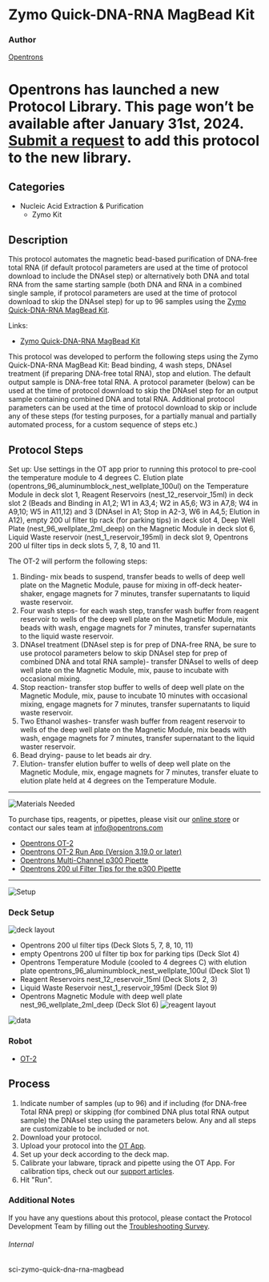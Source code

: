 # Zymo Quick-DNA-RNA MagBead Kit

### Author
[Opentrons](https://opentrons.com/)


# Opentrons has launched a new Protocol Library. This page won’t be available after January 31st, 2024. [Submit a request](https://docs.google.com/forms/d/e/1FAIpQLSdYYp9QCKow4nn0KlCVsMS3HX0eJ0N9O7-erajKvcpT0lWbSg/viewform) to add this protocol to the new library.

## Categories
* Nucleic Acid Extraction & Purification
     * Zymo Kit

## Description

This protocol automates the magnetic bead-based purification of DNA-free total RNA (if default protocol parameters are used at the time of protocol download to include the DNAseI step) or alternatively both DNA and total RNA from the same starting sample (both DNA and RNA in a combined single sample, if protocol parameters are used at the time of protocol download to skip the DNAseI step) for up to 96 samples using the [Zymo Quick-DNA-RNA MagBead Kit](https://opentrons-protocol-library-website.s3.amazonaws.com/custom-README-images/sci-zymo-quick-dna-rna-magbead/_r2130_r2131_quick-dna_rna_magbead.pdf).

Links:
* [Zymo Quick-DNA-RNA MagBead Kit](https://opentrons-protocol-library-website.s3.amazonaws.com/custom-README-images/sci-zymo-quick-dna-rna-magbead/_r2130_r2131_quick-dna_rna_magbead.pdf)

This protocol was developed to perform the following steps using the Zymo Quick-DNA-RNA MagBead Kit: Bead binding, 4 wash steps, DNAseI treatment (if preparing DNA-free total RNA), stop and elution. The default output sample is DNA-free total RNA. A protocol parameter (below) can be used at the time of protocol download to skip the DNAseI step for an output sample containing combined DNA and total RNA. Additional protocol parameters can be used at the time of protocol download to skip or include any of these steps (for testing purposes, for a partially manual and partially automated process, for a custom sequence of steps etc.)

## Protocol Steps

Set up: Use settings in the OT app prior to running this protocol to pre-cool the temperature module to 4 degrees C. Elution plate (opentrons_96_aluminumblock_nest_wellplate_100ul) on the Temperature Module in deck slot 1, Reagent Reservoirs (nest_12_reservoir_15ml) in deck slot 2 (Beads and Binding in A1,2; W1 in A3,4; W2 in A5,6; W3 in A7,8; W4 in A9,10; W5 in A11,12) and 3 (DNAseI in A1; Stop in A2-3, W6 in A4,5; Elution in A12), empty 200 ul filter tip rack (for parking tips) in deck slot 4, Deep Well Plate (nest_96_wellplate_2ml_deep) on the Magnetic Module in deck slot 6, Liquid Waste reservoir (nest_1_reservoir_195ml) in deck slot 9, Opentrons 200 ul filter tips in deck slots 5, 7, 8, 10 and 11.

The OT-2 will perform the following steps:
1. Binding- mix beads to suspend, transfer beads to wells of deep well plate on the Magnetic Module, pause for mixing in off-deck heater-shaker, engage magnets for 7 minutes, transfer supernatants to liquid waste reservoir.
2. Four wash steps- for each wash step, transfer wash buffer from reagent reservoir to wells of the deep well plate on the Magnetic Module, mix beads with wash, engage magnets for 7 minutes, transfer supernatants to the liquid waste reservoir.
3. DNAseI treatment (DNAseI step is for prep of DNA-free RNA, be sure to use protocol parameters below to skip DNAseI step for prep of combined DNA and total RNA sample)- transfer DNAseI to wells of deep well plate on the Magnetic Module, mix, pause to incubate with occasional mixing.
4. Stop reaction- transfer stop buffer to wells of deep well plate on the Magnetic Module, mix, pause to incubate 10 minutes with occasional mixing, engage magnets for 7 minutes, transfer supernatants to liquid waste reservoir.
5. Two Ethanol washes- transfer wash buffer from reagent reservoir to wells of the deep well plate on the Magnetic Module, mix beads with wash, engage magnets for 7 minutes, transfer supernatant to the liquid waster reservoir.
6. Bead drying- pause to let beads air dry.
7. Elution- transfer elution buffer to wells of deep well plate on the Magnetic Module, mix, engage magnets for 7 minutes, transfer eluate to elution plate held at 4 degrees on the Temperature Module.

---
![Materials Needed](https://s3.amazonaws.com/opentrons-protocol-library-website/custom-README-images/001-General+Headings/materials.png)

To purchase tips, reagents, or pipettes, please visit our [online store](https://shop.opentrons.com/) or contact our sales team at [info@opentrons.com](mailto:info@opentrons.com)

* [Opentrons OT-2](https://shop.opentrons.com/collections/ot-2-robot/products/ot-2)
* [Opentrons OT-2 Run App (Version 3.19.0 or later)](https://opentrons.com/ot-app/)
* [Opentrons Multi-Channel p300 Pipette](https://shop.opentrons.com/collections/ot-2-pipettes/products/single-channel-electronic-pipette)
* [Opentrons 200 ul Filter Tips for the p300 Pipette](https://shop.opentrons.com/collections/opentrons-tips)

---
![Setup](https://s3.amazonaws.com/opentrons-protocol-library-website/custom-README-images/001-General+Headings/Setup.png)

### Deck Setup
![deck layout](https://opentrons-protocol-library-website.s3.amazonaws.com/custom-README-images/zymo-rna-extraction/Screen+Shot+2022-07-12+at+9.56.08+AM.png)

* Opentrons 200 ul filter tips (Deck Slots 5, 7, 8, 10, 11)
* empty Opentrons 200 ul filter tip box for parking tips (Deck Slot 4)
* Opentrons Temperature Module (cooled to 4 degrees C) with elution plate opentrons_96_aluminumblock_nest_wellplate_100ul (Deck Slot 1)
* Reagent Reservoirs nest_12_reservoir_15ml (Deck Slots 2, 3)
* Liquid Waste Reservoir nest_1_reservoir_195ml (Deck Slot 9)
* Opentrons Magnetic Module with deep well plate nest_96_wellplate_2ml_deep (Deck Slot 6)
![reagent layout](https://opentrons-protocol-library-website.s3.amazonaws.com/custom-README-images/zymo-rna-extraction/Screen+Shot+2022-07-12+at+9.56.28+AM.png)


![data](https://opentrons-protocol-library-website.s3.amazonaws.com/custom-README-images/sci-zymo-quick-dna-rna-magbead/readme_data.png)

### Robot
* [OT-2](https://opentrons.com/ot-2)

## Process
1. Indicate number of samples (up to 96) and if including (for DNA-free Total RNA prep) or skipping (for combined DNA plus total RNA output sample) the DNAseI step using the parameters below. Any and all steps are customizable to be included or not.
2. Download your protocol.
3. Upload your protocol into the [OT App](https://opentrons.com/ot-app).
4. Set up your deck according to the deck map.
5. Calibrate your labware, tiprack and pipette using the OT App. For calibration tips, check out our [support articles](https://support.opentrons.com/en/collections/1559720-guide-for-getting-started-with-the-ot-2).
6. Hit "Run".

### Additional Notes
If you have any questions about this protocol, please contact the Protocol Development Team by filling out the [Troubleshooting Survey](https://protocol-troubleshooting.paperform.co/).

###### Internal
sci-zymo-quick-dna-rna-magbead
